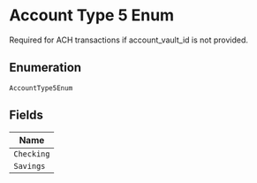 
# Account Type 5 Enum

Required for ACH transactions if account_vault_id is not provided.

## Enumeration

`AccountType5Enum`

## Fields

| Name |
|  --- |
| `Checking` |
| `Savings` |

